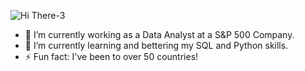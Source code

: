 ![Hi There-3](https://github.com/user-attachments/assets/6da65561-a5d7-4951-a53c-9af628de59b0)
- 🔭 I’m currently working as a Data Analyst at a S&P 500 Company.
- 🌱 I’m currently learning and bettering my SQL and Python skills.
- ⚡ Fun fact: I've been to over 50 countries! 



<!--
**kahlilello/kahlilello** is a ✨ _special_ ✨ repository because its `README.md` (this file) appears on your GitHub profile.

Here are some ideas to get you started:

- 🔭 I’m currently working on ...
- 🌱 I’m currently learning ...
- 👯 I’m looking to collaborate on ...
- 🤔 I’m looking for help with ...
- 💬 Ask me about ...
- 📫 How to reach me: ...
- 😄 Pronouns: ...
- ⚡ Fun fact: ...
-->


